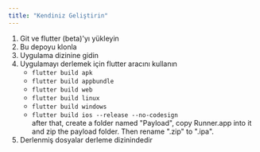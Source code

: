 ```yaml
---
title: "Kendiniz Geliştirin"
---
```


1. Git ve flutter (beta)'yı yükleyin
2. Bu depoyu klonla
3. Uygulama dizinine gidin
4. Uygulamayı derlemek için flutter aracını kullanın
   - `flutter build apk`
   - `flutter build appbundle`
   - `flutter build web`
   - `flutter build linux`
   - `flutter build windows`
   - `flutter build ios --release --no-codesign`\
      after that, create a folder named "Payload", copy Runner.app into it and zip the payload folder. Then rename ".zip" to ".ipa".
5. Derlenmiş dosyalar derleme dizinindedir
